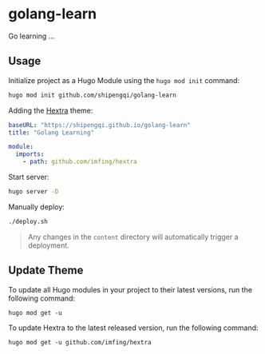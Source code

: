 # golang-learn

Go learning ...

## Usage

Initialize project as a Hugo Module using the `hugo mod init` command:

```sh
hugo mod init github.com/shipengqi/golang-learn
```

Adding the [Hextra](https://github.com/imfing/hextra) theme:

```yaml
baseURL: "https://shipengqi.github.io/golang-learn"
title: "Golang Learning"

module:
  imports:
    - path: github.com/imfing/hextra
```

Start server:

```sh
hugo server -D
```

Manually deploy:

```sh
./deploy.sh
```

> Any changes in the `content` directory will automatically trigger a deployment.

## Update Theme

To update all Hugo modules in your project to their latest versions, run the following command:

```
hugo mod get -u
```

To update Hextra to the latest released version, run the following command:

```
hugo mod get -u github.com/imfing/hextra
```
